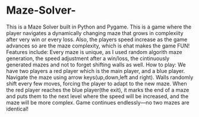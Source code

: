 # Maze-Solver-
This is a Maze Solver built in Python and Pygame. This is a game where the player navigates a dynamically changing maze that grows in complexiity after very win or every loss. Also, the players speed increase as the game advances so are the maze complexity, which is ehat makes the game FUN! 
Features include: Every maze is unique, as I used random algorith maze generation, the speed adjustment after a win/loss, the cintinuously generated mazes and not to forget shifting walls as well.
How to play: We have two players a red player which is the main player, and a blue player.  Navigate the maze using arrow keys(up,down,left and right).  Walls randomly shift every few moves, forcing the player to adapt to the new maze. When the red player reaches the blue player(the exit), it marks the end of a maze and puts them to the next level where the speed will be increased, and the maze will be more complex. Game continues endlessly—no two mazes are identical!

